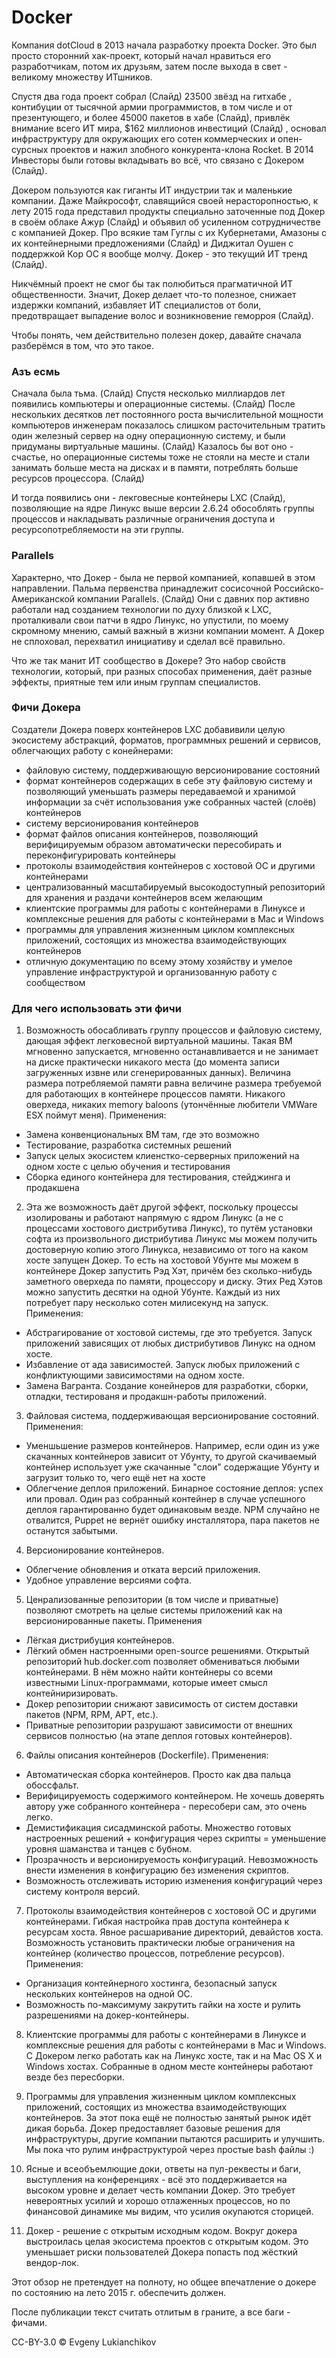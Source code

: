 # Docker

Компания dotCloud в 2013 начала разработку проекта Docker. Это был просто сторонний хак-проект, который начал нравиться его разработчикам, потом их друзьям, затем после выхода в свет - великому множеству ИТшников.

Спустя два года проект собрал (Слайд) 23500 звёзд на гитхабе , контибуции от тысячной армии программистов, в том числе и от презентующего, и более 45000 пакетов в хабе (Слайд), привлёк внимание всего ИТ мира, $162 миллионов инвестиций (Слайд) , основал инфраструктуру для окружающих его сотен коммерческих и опен-сурсных проектов и нажил злобного конкурента-клона Rocket. В 2014 Инвесторы были готовы вкладывать во всё, что связано с Докером (Слайд).

Докером пользуются как гиганты ИТ индустрии так и маленькие компании. Даже  Майкрософт, славящийся своей нерасторопностью, к лету 2015 года представил продукты специально заточенные под Докер в своём облаке Ажур (Слайд) и объявил об усиленном сотрудничестве с компанией Докер. Про всякие там Гуглы с их Кубернетами, Амазоны с их контейнерными предложениями (Слайд)  и Диджитал Оушен с поддержкой Кор ОС я вообще молчу. Докер - это текущий ИТ тренд (Слайд).

Никчёмный проект не смог бы так полюбиться прагматичной ИТ общественности. Значит, Докер делает что-то полезное, снижает издержки компаний, избавляет ИТ специалистов от боли, предотвращает выпадение волос и возникновение геморроя (Слайд).

Чтобы понять, чем действительно полезен докер, давайте сначала разберёмся в том, что это такое.

### Азъ есмь

Сначала была тьма. (Cлайд) Спустя несколько миллиардов лет появились компьютеры и операционные системы. (Слайд) После нескольких десятков лет постоянного роста вычислительной мощности компьютеров инженерам показалось слишком расточительным тратить один железный сервер на одну операционную систему, и были придуманы виртуальные машины. (Слайд) Казалось бы вот оно - счастье, но операционные системы тоже не стояли на месте и стали занимать больше места на дисках и в памяти, потреблять больше ресурсов процессора. (Слайд)

И тогда появились они - лекговесные контейнеры LXC (Слайд), позволяющие на ядре Линукс выше версии 2.6.24 обособлять группы процессов и накладывать различные ограничения доступа и ресурсопотребляемости на эти группы. 

### Parallels

Характерно, что Докер - была не первой компанией, копавшей в этом направлении. Пальма первенства принадлежит сосисочной Российско-Американской компании Parallels. (Слайд) Они с давних пор активно работали над созданием технологии по духу близкой к LXC, проталкивали свои патчи в ядро Линукс, но упустили, по моему скромному мнению, самый важный в жизни компании момент. А Докер не сплоховал, перехватил инициативу и сделал всё правильно. 

Что же так манит ИТ сообщество в Докере? Это набор свойств технологии, который, при разных способах применения, даёт разные эффекты, приятные тем или иным группам специалистов.

### Фичи Докера

Создатели Докера поверх контейнеров LXC добавивили целую экосистему абстракций, форматов, программных решений и сервисов, облегчающих работу с конейнерами:

  - файловую систему, поддерживающую версионирование состояний
  - формат контейнеров содержащих в себе эту файловую систему и позволяющий уменьшать размеры передаваемой и хранимой информации за счёт использования уже собранных частей (слоёв) контейнеров
  - систему версионирования контейнеров
  - формат файлов описания контейнеров, позволяющий верифицируемым образом автоматически пересобирать и переконфигурировать контейнеры
  - протоколы взаимодействия контейнеров с хостовой ОС и другими контейнерами
  - централизованный масштабируемый высокодоступный репозиторий для хранения и раздачи контейнеров всем желающим
  - клиентские программы для работы с контейнерами в Линуксе и комплексные решения для работы с контейнерами в Mac и Windows
  - программы для управления жизненным циклом комплексных приложений, состоящих из множества взаимодействующих контейнеров
  - отличную документацию по всему этому хозяйству и умелое управление инфраструктурой и организованную работу с сообществом

### Для чего использовать эти фичи

1. Возможность обосабливать группу процессов и файловую систему, дающая эффект легковесной виртуальной машины. Такая ВМ мгновенно запускается, мгновенно останавливается и не занимает на диске практически никакого места (до момента записи загруженных извне или сгенерированных данных). Величина размера потребляемой памяти равна величине размера требуемой для работающих в контейнере процессов памяти. Никакого оверхеда, никаких memory baloons (утончённые любители VMWare ESX поймут меня). Применения:
  
  - Замена конвенциональных ВМ там, где это возможно
  - Тестирование, разработка системных решений
  - Запуск целых экосистем клиенстко-серверных приложений на одном хосте с целью обучения и тестирования
  - Сборка единого контейнера для тестирования, стейджинга и продакшена

2. Эта же возможность даёт другой эффект, поскольку процессы изолированы и работают напрямую с ядром Линукс (а не с процессами хостового дистрибутива Линукс), то путём установки софта из произвольного дистрибутива Линукс мы можем получить достоверную копию этого Линукса, независимо от того на каком хосте запущен Докер. То есть на хостовой Убунте мы можем в контейнере Докер запустить Рэд Хэт, причём без сколько-нибудь заметного оверхеда по памяти, процессору и диску. Этих Ред Хэтов можно запустить десятки на одной Убунте. Каждый из них потребует пару несколько сотен милисекунд на запуск. Применения:

  - Абстрагирование от хостовой системы, где это требуется. Запуск приложений зависящих от любых дистрибутивов Линукс на одном хосте.
  - Избавление от ада зависимостей. Запуск любых приложений с конфликтующими зависимостями на одном хосте.
  - Замена Вагранта. Создание конейнеров для разработки, сборки, отладки, тестированя и продакшн-работы приложений.

3. Файловая система, поддерживающая версионирование состояний. Применения:

  - Уменшьшение размеров контейнеров. Например, если один из уже скачанных контейнеров зависит от Убунту, то другой скачиваемый контейнер использует уже скачанные "слои" содержащие Убунту и загрузит только то, чего ещё нет на хосте
  - Облегчение деплоя приложений. Бинарное состояние деплоя: успех или провал. Один раз собранный контейнер в случае успешного деплоя гарантированно будет одинаковым везде. NPM случайно не отвалится, Puppet не вернёт ошибку инсталлятора, пара пакетов не останутся забытыми.

4. Версионирование контейнеров.

  - Облегчение обновления и отката версий приложения.
  - Удобное управление версиями софта.

5. Ценрализованные репозитории (в том числе и приватные) позволяют смотреть на целые системы приложений как на версионированные пакеты. Применения

  - Лёгкая дистрибуция контейнеров.
  - Лёгкий обмен настроенными open-source решениями. Открытый репозиторий hub.docker.com позволяет обмениваться любыми контейнерами. В нём можно найти контейнеры со всеми известными Linux-программами, которые имеет смысл контейниризировать.
  - Докер репозитории снижают зависимость от систем доставки пакетов (NPM, RPM, APT, etc.). 
  - Приватные репозитории разрушают зависимости от внешних сервисов полностью (на этапе деплоя готовых контейнеров).

6. Файлы описания контейнеров (Dockerfile). Применения:

  - Автоматическая сборка контейнеров. Просто как два пальца обоссфальт.
  - Верифицируемость содержимого контейнером. Не хочешь доверять автору уже собранного контейнера - пересобери сам, это очень легко.
  - Демистификация сисадминской работы. Множество готовых настроенных решений + конфигурация через скрипты = уменьшение уровня шаманства и танцев с бубном.
  - Прозрачность и версионируемость конфигураций. Невозможность внести изменения в конфигурацию без изменения скриптов.
  - Возможность отслеживать историю изменения конфигураций через систему контроля версий.

7. Протоколы взаимодействия контейнеров с хостовой ОС и другими контейнерами. Гибкая настройка прав доступа контейнера к ресурсам хоста. Явное расшаривание директорий, девайстов хоста. Возможность установить практически любые ограничения на контейнер (количество процессов, потребление ресурсов). Применения:

  - Организация контейнерного хостинга, безопасный запуск нескольких контейнеров на одной ОС.
  - Возможность по-максимуму закрутить гайки на хосте и рулить разрешениями на докер-контейнеры.

8. Клиентские программы для работы с контейнерами в Линуксе и комплексные решения для работы с контейнерами в Mac и Windows. С Докером легко работать как на Линукс хосте, так и на Mac OS X и Windows хостах. Собранные в одном месте контейнеры работают везде без пересборки.

9. Программы для управления жизненным циклом комплексных приложений, состоящих из множества взаимодействующих контейнеров. За этот пока ещё не полностью занятый рынок идёт дикая борьба. Докер предоставляет базовые решения для инфраструктуры, другие компании пытаются расширить и улучшить. Мы пока что рулим инфраструктурой через простые bash файлы :)

10. Ясные и всеобъемлющие доки, ответы на пул-реквесты и баги, выступления на конференциях - всё это поддерживается на высоком уровне и делает честь компании Докер. Это требует невероятных усилий и хорошо отлаженных процессов, но по финансовой динамике мы видим, что усилия окупаются сторицей.

100500. Докер - решение с открытым исходным кодом. Вокруг докера выстроилась целая экосистема проектов с открытым кодом. Это уменьшает риски пользователей Докера попасть под жёсткий вендор-лок.

Этот обзор не претендует на полноту, но общее впечатление о докере по состоянию на лето 2015 г. обеспечить должен.

После публикации текст считать отлитым в граните, а все баги - фичами.

CC-BY-3.0 © Evgeny Lukianchikov